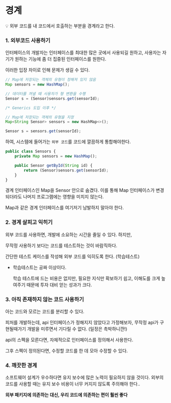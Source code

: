 # 경계


💡 외부 코드를 내 코드에서 호출하는 부분을 경계라고 한다.



### 1. 외부코드 사용하기

인터페이스의 개발자는 인터페이스를 최대한 많은 곳에서 사용되길 원하고, 사용자는 자기가 원하는 기능에 좀 더 집중된 인터페이스를 원한다.

이러한 입장 차이로 인해 문제가 생길 수 있다.

```jsx
// Map에 저장되는 객체의 유형이 정해져 있지 않음
Map sensors = new HashMap();

// 데이터를 꺼낼 때 사용자가 형 변환을 수행
Sensor s = (Sensor)sensors.get(sensorId);

/* Generics 도입 이후 */ 

// Map에 저장되는 객체의 유형을 지정
Map<String Sensor> sensors = new HashMap<>();

Sensor s = sensors.get(sensorId);
```

하여, 시스템에 들어가는 `외부 코드`를 코드에 깔끔하게 통합해야한다.

```jsx
public class Sensors {
    private Map sensors = new HashMap();

    public Sensor getById(String id) {
        return (Sensor)sensors.get(sensorId);
    }
}
```

경계 인터페이스인 Map을 Sensor 안으로 숨겼다. 이를 통해 Map 인터페이스가 변경되더라도 나머지 프로그램에는 영향을 미치지 않는다.

Map과 같은 경계 인터페이스를 여기저기 남발하지 말아야 한다.

### 2. 경계 살피고 익히기

외부 코드를 사용하면, 개발에 소요하는 시간을 줄일 수 있다. 하지만,

무작정 사용하기 보다는 코드를 테스트하는 것이 바람직하다.

간단한 테스트 케이스를 작성해 외부 코드를 익히도록 한다. (학습테스트)

- 학습테스트는 공짜 이상이다.

  학습 테스트에 드는 비용은 없지만, 필요한 지식만 확보하기 쉽고, 이해도를 크게 높여주기 때문에 투자 대비 얻는 성과가 크다.


### 3.  아직 존재하지 않는 코드 사용하기

아는 코드와 모르는 코드를 분리할 수 있다.

피처를 개발하는데, api 인터페이스가 정해지지 않았다고 가정해보자, 무작정 api가 구현될때가기 개발을 미루면서 기다릴 수 없다. (일정은 촉박하니깐!)

api의 스펙을 모른다면, 자체적으로 인터페이스를 정의해서 사용한다.

그후 스펙이 정의된다면, 수정할 코드를 한 데 모아 수정할 수 있다.

### 4. 깨끗한 경계

소프트웨어 설계가 우수하다면 유지 보수에 많은 노력이 필요하지 않을 것이다. 외부의 코드를 사용할 때는 유지 보수 비용이 너무 커지지 않도록 주의해야 한다..

**외부 패키지에 의존하는 대신, 우리 코드에 의존하는 편이 훨씬 좋다**
